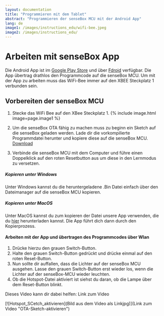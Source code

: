 ```yaml
---
layout: documentation
title: "Programmieren mit dem Tablet"
abstract: "Programmieren der senseBox MCU mit der Android App"
lang: de
image1: /images/instructions_edu/wifi-bee.jpeg
image2: /images/instructions_edu/
---
```

Arbeiten mit senseBox App
============

Die Android App ist im [Google Play Store](https://play.google.com/store/apps/details?id=de.sensebox.blockly) und über [Fdroid](https://f-droid.org/packages/de.sensebox.blockly/) verfügbar. 
Die App übertrag drathlos den Programmcode auf die senseBox MCU. Um mit der App zu arbeiten muss das WiFi-Bee immer auf den XBEE Steckplatz 1 verbunden sein. 

## Vorbereiten der senseBox MCU

1. Stecke das WiFi Bee auf den XBee Steckplatz 1. 
{% include image.html image=page.image1 %}
2. Um die senseBox OTA fähig zu machen muss zu beginn ein Sketch auf die senseBox geladen werden. Lade dir die vorkompilierte Programmdatei herunter und kopiere diese auf die senseBox MCU. 
<a href="">Download<a/>

3. Verbinde die senseBox MCU mit dem Computer und führe einen Doppelklick auf den roten Resetbutton aus um diese in den Lernmodus zu versetzen. 

##### Kopieren unter Windows
Unter Windows kannst du die heruntergeladene .Bin Datei einfach über den Dateimanager auf die senseBox MCU kopieren.

##### Kopieren unter MacOS
Unter MacOS kannst du zum kopieren der Datei unsere App verwenden, die du <a href="">hier</a> herunterladen kannst. Die App führt dich dann durch den Kopierprozess. 


#### Arbeiten mit der App und übertragen des Programmcodes über Wlan

1.	Drücke hierzu den grauen Switch-Button.
2.	Halte den grauen Switch-Button gedrückt und drücke einmal auf den roten Reset-Button.
3.	Nun sollte dir auffallen, dass die Lichter auf der senseBox MCU ausgehen. Lasse den grauen Switch-Button erst wieder los, wenn die Lichter auf der senseBox-MCU wieder leuchten.
4.	Ob die Hotspot-Datei aktiviert ist siehst du daran, ob die Lampe über dem Reset-Button blinkt.

Dieses Video kann dir dabei helfen: Link zum Video

[![Hotspot_SCetch_aktivieren](Bild aus dem Video als Linkjpg)](Link zum Video "OTA-Sketch-aktivieren")






